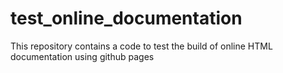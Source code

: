 # test_online_documentation


This repository contains a code to test the build of online HTML documentation using github pages
